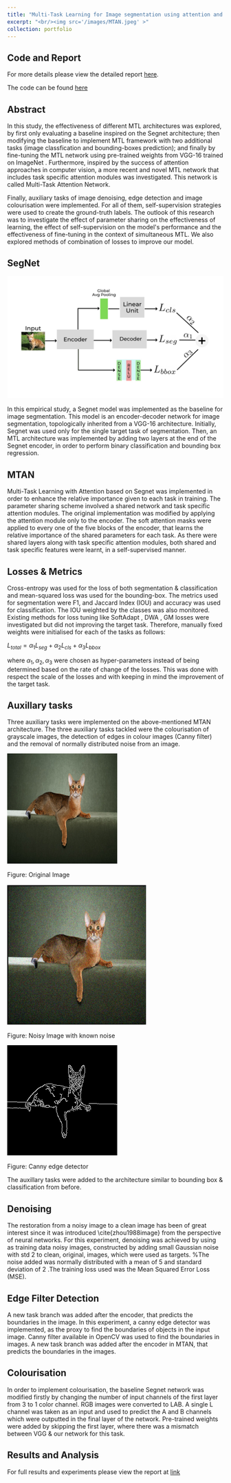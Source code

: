 ```yaml
---
title: "Multi-Task Learning for Image segmentation using attention and other aux-tasks"
excerpt: "<br/><img src='/images/MTAN.jpeg' >"
collection: portfolio
---
```



## Code and Report

For more details please view the detailed report [here](https://github.com/ArnabPushilal/MLT/blob/main/report%20(2).pdf).

The code can be found [here](https://github.com/ArnabPushilal/MLT)

## Abstract

In this study, the effectiveness of different MTL architectures was explored, by first only evaluating a baseline inspired on the Segnet architecture; then modifying the baseline to implement MTL framework with two additional tasks (image classfication and bounding-boxes prediction); and finally by fine-tuning the MTL network using pre-trained weights from VGG-16 trained on ImageNet . Furthermore, inspired by the success of attention approaches in computer vision, a more recent and novel MTL network that includes task specific attention modules was investigated. This network is called Multi-Task Attention Network. 

Finally, auxiliary tasks of image denoising, edge detection and image colourisation were implemented. For all of them, self-supervision strategies were used to create the ground-truth labels. The outlook of this research was to investigate the effect of parameter sharing on the effectiveness of learning, the effect of self-supervision on the model's performance and the effectiveness of fine-tuning in the context of simultaneous MTL. We also explored methods of combination of losses to improve our model.


## SegNet


<img src='/images/Segnet.jpeg'>


In this empirical study, a Segnet model was implemented as the baseline for image segmentation. This model is an encoder-decoder network for image segmentation, topologically inherited from a VGG-16 architecture. Initially, Segnet was used only for the single target task of segmentation. Then, an MTL architecture was implemented by adding two layers at the end of the Segnet encoder, in order to perform binary classification and bounding box regression.

## MTAN

Multi-Task Learning with Attention based on Segnet was implemented in order to enhance the relative importance given to each task in training. The parameter sharing scheme involved a shared network and task specific attention modules. The original implementation was modified by applying the attention module only to the encoder. The soft attention masks were applied to every one of the five blocks of the encoder, that learns the relative importance of the shared parameters for each task. As there were shared layers along with task specific attention modules, both shared and task specific features were learnt, in a self-supervised manner.

## Losses & Metrics

Cross-entropy was used for the loss of both segmentation & classification and mean-squared loss was used for the bounding-box. The metrics used for segmentation were F1, and Jaccard Index (IOU) and accuracy was used for classification. The IOU weighted by the classes was also monitored. Existing methods for loss tuning like SoftAdapt , DWA , GM  losses were investigated but did not improving the target task. Therefore, manually fixed weights were initialised for each of the tasks as follows:
    
$L_{total}  = \alpha_{1} L_{seg} + \alpha_{2} L_{cls} + \alpha_{3} L_{bbox}$ 

where $\alpha_{1} ,\alpha_{2} ,\alpha_{3}$ were chosen as hyper-parameters instead of being determined based on the rate of change of the losses. This was done with respect the scale of the losses and with keeping in mind the improvement of the target task.

## Auxillary tasks

Three auxiliary tasks were implemented on the above-mentioned MTAN architecture. The three auxiliary tasks tackled were the colourisation of grayscale images, the detection of edges in colour images (Canny filter) and the removal of normally distributed noise from an image.

<img src='/images/image.png'>

Figure: Original Image

<img src='/images/noise.png'>

Figure: Noisy Image with known noise

<img src='/images/canny.png'>

Figure: Canny edge detector

The auxillary tasks were added to the architecture similar to bounding box & classification from before.

## Denoising

The restoration from a noisy image to a clean image has been of great interest since it was introduced \cite{zhou1988image} from the perspective of neural networks. 
For this experiment, denoising was achieved by using as training data noisy images, constructed by adding small Gaussian noise with std 2 to clean, original, images, which were used as targets. %The noise added was normally distributed with a mean of 5 and standard deviation of 2 .The training loss used was the Mean Squared Error Loss (MSE). 

## Edge Filter Detection


A new task branch was added after the encoder, that predicts the boundaries in the image. 
In this experiment, a canny edge detector was implemented, as the proxy to find the boundaries of objects in the input image. Canny filter available in OpenCV was used to find the boundaries in images. A new task branch was added after the encoder in MTAN, that predicts the boundaries in the images.

 
## Colourisation

In order to implement colourisation, the baseline Segnet network was modified firstly by changing the number of input channels of the first layer from 3 to 1 color channel. RGB images were converted to LAB. A single L channel was taken as an input and used to predict the A and B channels which were outputted in the final layer of the network. Pre-trained weights were added by skipping the first layer, where there was a mismatch between VGG & our network for this task.

## Results and Analysis

For full results and experiments please view the report at [link](https://github.com/ArnabPushilal/MLT/blob/main/report%20(2).pdf)